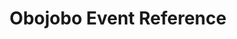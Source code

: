---
title: Obojobo Event Reference
redirect_to: https://ucfopen.github.io/Obojobo-Docs/releases/v3.3.2/developers/events/obojobo_events
---